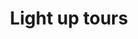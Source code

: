 ---
pid: ch949
title: Light up tours
location_transcription: City Hall and down Market Street
coordinates: "[-75.16373635385, 39.95241161887]"
zipcode: '19136'
gen_neighborhood: Northeast Philadelphia
neighborhood: Holmsburg
outside_phl: 
age: '54'
age_range: 50-59
instagram: 
image_file_name: ch_949.jpg
proposal_transcription: Light City Hall up and all the way down Market Street, like
  las Vegas. One board with big camera where you can see your face on the screen.
  Brighten the city up, more people will come [more stores people can afford more
  casinos]
topic: Technology
topic_summary: 0, 0
type: Infrastructure
keywords_other: city hall, lights screen
credit: 
image_labels: 
twitter: 
facebook: 
permalink: "/monuments/ch949/"
layout: item-page
---